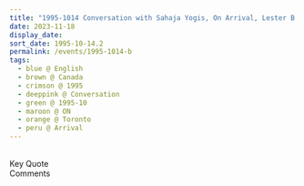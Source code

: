 ```yaml
---
title: "1995-1014 Conversation with Sahaja Yogis, On Arrival, Lester B. Pearson International Airport, Toronto, ON, Canada"
date: 2023-11-18
display_date: 
sort_date: 1995-10-14.2
permalink: /events/1995-1014-b
tags:
  - blue @ English
  - brown @ Canada
  - crimson @ 1995
  - deeppink @ Conversation
  - green @ 1995-10
  - maroon @ ON
  - orange @ Toronto
  - peru @ Arrival
---
```


<br>

<wave-list>
  <list-title color="green" width="75">Key Quote</list-title>
  <list-item color="BlanchedAlmond"  width="200"></list-item>
  <list-item color="Lavender"></list-item>
  <list-item color="BlanchedAlmond"></list-item>
</wave-list>

<br>

<wave-list>
  <list-title color="green" width="75">Comments</list-title>
  <list-item color="BlanchedAlmond"  width="200"></list-item>
  <list-item color="Lavender"></list-item>
  <list-item color="BlanchedAlmond"></list-item>
</wave-list>